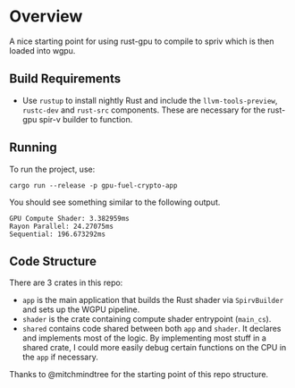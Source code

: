 # Overview

A nice starting point for using rust-gpu to compile to spriv which is then loaded into wgpu.

## Build Requirements

- Use `rustup` to install nightly Rust and include the `llvm-tools-preview`,
  `rustc-dev` and `rust-src` components. These are necessary for the rust-gpu
  spir-v builder to function.

## Running

To run the project, use:

```
cargo run --release -p gpu-fuel-crypto-app
```

You should see something similar to the following output.

```
GPU Compute Shader: 3.382959ms
Rayon Parallel: 24.27075ms
Sequential: 196.673292ms
```

## Code Structure

There are 3 crates in this repo:

- `app` is the main application that builds the Rust shader
  via `SpirvBuilder` and sets up the WGPU pipeline.
- `shader` is the crate containing compute shader entrypoint (`main_cs`).
- `shared` contains code shared between both `app` and `shader`. It declares
  and implements most of the logic. By implementing
  most stuff in a shared crate, I could more easily debug certain functions on
  the CPU in the `app` if necessary.

Thanks to @mitchmindtree for the starting point of this repo structure.
